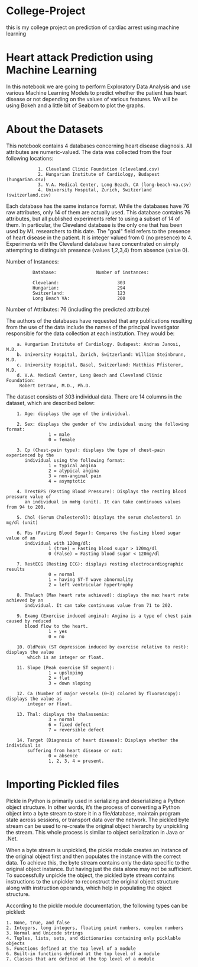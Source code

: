 # College-Project
this is my college project on prediction of cardiac arrest using machine learning



# Heart attack Prediction using Machine Learning

In this notebook we are going to perform Exploratory Data Analysis and use various Machine Learning Models to predict whether the patient has heart disease or not depending on the values of various features. We will be using Bokeh and a little bit of Seaborn to plot the graphs.


#                               About the Datasets

This notebook contains 4 databases concerning heart disease diagnosis. All attributes are    numeric-valued. The data was collected from the four following locations:

                1. Cleveland Clinic Foundation (cleveland.csv)
                2. Hungarian Institute of Cardiology, Budapest (hungarian.csv)
                3. V.A. Medical Center, Long Beach, CA (long-beach-va.csv)
                4. University Hospital, Zurich, Switzerland (switzerland.csv)


Each database has the same instance format. While the databases have 76 raw attributes, only 14 of them are actually used. This database contains 76 attributes, but all published experiments refer to using a subset of 14 of them. In particular, the Cleveland database is the only one that has been used by ML researchers to this date. The "goal" field refers to the presence of heart disease in the patient. It is integer valued from 0 (no presence) to 4.
Experiments with the Cleveland database have concentrated on simply attempting to distinguish presence (values 1,2,3,4) from absence (value 0).  


Number of Instances: 
             
              Database:               Number of instances:

              Cleveland:                      303
              Hungarian:                      294
              Switzerland:                    123
              Long Beach VA:                  200


Number of Attributes: 76 (including the predicted attribute)


The authors of the databases have requested that any publications resulting from the use of the data include the names of the principal investigator responsible for the data collection at each institution. They would be:

        a. Hungarian Institute of Cardiology. Budapest: Andras Janosi, M.D.
        b. University Hospital, Zurich, Switzerland: William Steinbrunn, M.D.
        c. University Hospital, Basel, Switzerland: Matthias Pfisterer, M.D.
        d. V.A. Medical Center, Long Beach and Cleveland Clinic Foundation:
	     Robert Detrano, M.D., Ph.D.

The dataset consists of 303 individual data. There are 14 columns in the dataset, which      are described below:

        1. Age: displays the age of the individual.

        2. Sex: displays the gender of the individual using the following format:
                    1 = male
                    0 = female

        3. Cp (Chest-pain type): displays the type of chest-pain experienced by the
           individual using the following format:
                    1 = typical angina
                    2 = atypical angina
                    3 = non-anginal pain
                    4 = asymptotic

        4. TrestBPS (Resting Blood Pressure): Displays the resting blood pressure value of
           an individual in mmHg (unit). It can take continuous values from 94 to 200.

        5. Chol (Serum Cholesterol): Displays the serum cholesterol in mg/dl (unit)

        6. Fbs (Fasting Blood Sugar): Compares the fasting blood sugar value of an
           individual with 120mg/dl:
                    1 (true) = Fasting blood sugar > 120mg/dl 
                    0 (False) = Fasting blood sugar < 120mg/dl 

        7. RestECG (Resting ECG): displays resting electrocardiographic results
                    0 = normal
                    1 = having ST-T wave abnormality
                    2 = left ventricular hypertrophy

        8. Thalach (Max heart rate achieved): displays the max heart rate achieved by an
           individual. It can take continuous value from 71 to 202.

        9. Exang (Exercise induced angina): Angina is a type of chest pain caused by reduced
           blood flow to the heart.
                    1 = yes
                    0 = no

        10.	OldPeak (ST depression induced by exercise relative to rest): displays the value
            which is an integer or float.

        11.	Slope (Peak exercise ST segment):
                    1 = upsloping
                    2 = flat
                    3 = down sloping

        12.	Ca (Number of major vessels (0–3) colored by fluoroscopy): displays the value as
            integer or float.

        13.	Thal: displays the thalassemia:
                    3 = normal
                    6 = fixed defect
                    7 = reversible defect

        14.	Target (Diagnosis of heart disease): Displays whether the individual is
            suffering from heart disease or not:
                    0 = absence
                    1, 2, 3, 4 = present.



# Importing Pickled files

Pickle in Python is primarily used in serializing and deserializing a Python object structure. In other words, it’s the process of converting a Python object into a byte stream to store it in a file/database, maintain program state across sessions, or transport data over the network. The pickled byte stream can be used to re-create the original object hierarchy by unpickling the stream. This whole process is similar to object serialization in Java or .Net.

When a byte stream is unpickled, the pickle module creates an instance of the original object first and then populates the instance with the correct data. To achieve this, the byte stream contains only the data specific to the original object instance. But having just the data alone may not be sufficient. To successfully unpickle the object, the pickled byte stream contains instructions to the unpickler to reconstruct the original object structure along with instruction operands, which help in populating the object structure.

According to the pickle module documentation, the following types can be pickled:

    1. None, true, and false
    2. Integers, long integers, floating point numbers, complex numbers
    3. Normal and Unicode strings
    4. Tuples, lists, sets, and dictionaries containing only picklable objects
    5. Functions defined at the top level of a module
    6. Built-in functions defined at the top level of a module
    7. Classes that are defined at the top level of a module
